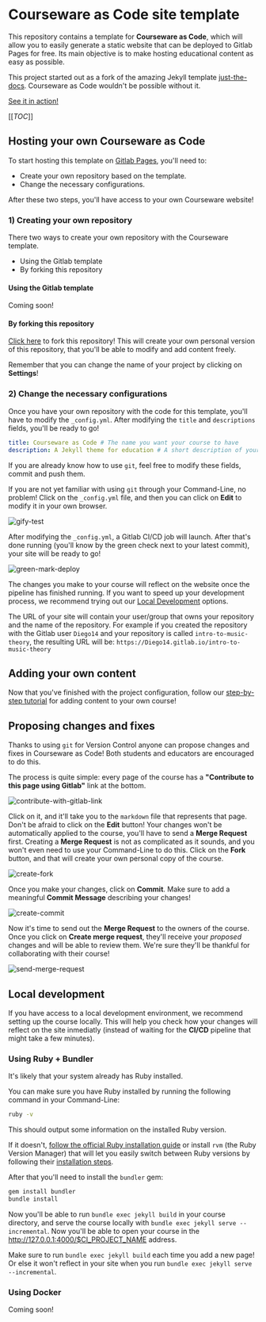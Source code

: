 # Courseware as Code site template

This repository contains a template for **Courseware as Code**, which will allow you to easily generate a static website that can be deployed to Gitlab Pages for free.
Its main objective is to make hosting educational content as easy as possible.

This project started out as a fork of the amazing Jekyll template [just-the-docs](https://pmarsceill.github.io/just-the-docs/).
Courseware as Code wouldn't be possible without it.

[See it in action!](https://courseware-as-code.gitlab.io/courseware-template/)

[[_TOC_]]

## Hosting your own Courseware as Code

To start hosting this template on [Gitlab Pages](https://docs.gitlab.com/ee/user/project/pages/), you'll need to:

- Create your own repository based on the template.
- Change the necessary configurations.

After these two steps, you'll have access to your own Courseware website!

### 1) Creating your own repository

There two ways to create your own repository with the Courseware template.

- Using the Gitlab template
- By forking this repository

#### Using the Gitlab template

Coming soon!

#### By forking this repository

[Click here](https://gitlab.com/courseware-as-code/courseware-template/-/forks/new) to fork this repository!
This will create your own personal version of this repository, that you'll be able to modify and add content freely.

Remember that you can change the name of your project by clicking on **Settings**!

### 2) Change the necessary configurations

Once you have your own repository with the code for this template, you'll have to modify the `_config.yml`.
After modifying the `title` and `descriptions` fields, you'll be ready to go!

```yaml
title: Courseware as Code # The name you want your course to have
description: A Jekyll theme for education # A short description of your course
```

If you are already know how to use `git`, feel free to modify these fields, commit and push them.

If you are not yet familiar with using `git` through your Command-Line, no problem!
Click on the `_config.yml` file, and then you can click on **Edit** to modify it in your own browser.

![gify-test](https://i.imgur.com/BbSxkPE.gif)

After modifying the `_config.yml`, a Gitlab CI/CD job will launch.
After that's done running (you'll know by the green check next to your latest commit), your site will be ready to go!

![green-mark-deploy](https://i.imgur.com/r7DiXu2.png)

The changes you make to your course will reflect on the website once the pipeline has finished running.
If you want to speed up your development process, we recommend trying out our [Local Development](#local-development) options.

The URL of your site will contain your user/group that owns your repository and the name of the repository.
For example if you created the repository with the Gitlab user `Diego14` and your repository is called `intro-to-music-theory`, the resulting URL will be: `https://Diego14.gitlab.io/intro-to-music-theory`

## Adding your own content

Now that you've finished with the project configuration, follow our [step-by-step tutorial](https://courseware-as-code.gitlab.io/courseware-template/) for adding content to your own course!

## Proposing changes and fixes

Thanks to using `git` for Version Control anyone can propose changes and fixes in Courseware as Code!
Both students and educators are encouraged to do this.

The process is quite simple: every page of the course has a **"Contribute to this page using Gitlab"** link at the bottom.

![contribute-with-gitlab-link](https://i.imgur.com/2lGG6uL.png)

Click on it, and it'll take you to the `markdown` file that represents that page.
Don't be afraid to click on the **Edit** button!
Your changes won't be automatically applied to the course, you'll have to send a **Merge Request** first.
Creating a **Merge Request** is not as complicated as it sounds, and you won't even need to use your Command-Line to do this.
Click on the **Fork** button, and that will create your own personal copy of the course.

![create-fork](https://i.imgur.com/FRsJmve.png)

Once you make your changes, click on **Commit**.
Make sure to add a meaningful **Commit Message** describing your changes!

![create-commit](https://i.imgur.com/pOZGOo2.png)

Now it's time to send out the **Merge Request** to the owners of the course.
Once you click on **Create merge request**, they'll receive your *proposed* changes and will be able to review them.
We're sure they'll be thankful for collaborating with their course!

![send-merge-request](https://i.imgur.com/5LujB5Q.png)

## Local development

If you have access to a local development environment, we recommend setting up the course locally.
This will help you check how your changes will reflect on the site inmediatly (instead of waiting for the **CI/CD** pipeline that might take a few minutes).

### Using Ruby + Bundler

It's likely that your system already has Ruby installed.

You can make sure you have Ruby installed by running the following command in your Command-Line:

```bash
ruby -v
```

This should output some information on the installed Ruby version.

If it doesn't, [follow the official Ruby installation guide](https://www.ruby-lang.org/en/documentation/installation/) or install `rvm` (the Ruby Version Manager) that will let you easily switch between Ruby versions by following their [installation steps](https://rvm.io).

After that you'll need to install the `bundler` gem:
```bash
gem install bundler
bundle install
```

Now you'll be able to run `bundle exec jekyll build` in your course directory, and serve the course locally with `bundle exec jekyll serve --incremental`.
Now you'll be able to open your course in the http://127.0.0.1:4000/$CI_PROJECT_NAME address.

Make sure to run `bundle exec jekyll build` each time you add a new page!
Or else it won't reflect in your site when you run `bundle exec jekyll serve --incremental`.

### Using Docker

Coming soon!

